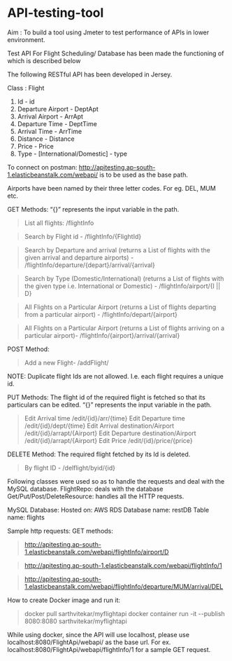 # API-testing-tool
Aim : To build a tool using Jmeter to test performance of APIs in lower environment.

Test API For Flight Scheduling/ Database has been made the functioning of which is described below

The following RESTful API has been developed in Jersey.

Class : Flight
1. Id   - id
2. Departure Airport - DeptApt 
3. Arrival Airport - ArrApt
4. Departure Time - DeptTime
5. Arrival Time - ArrTime
6. Distance - Distance
7. Price - Price
8. Type - [International/Domestic] - type

To connect on postman: http://apitesting.ap-south-1.elasticbeanstalk.com/webapi/ is to be used as the base path.

Airports have been named by their three letter codes. For eg. DEL, MUM etc.

GET Methods: “{}” represents the input variable in the path. 
> List all flights: /flightInfo

> Search by Flight id -   /flightInfo/{FlightId}

> Search by Departure and arrival (returns a List of flights with the given arrival and departure airports) -  /flightInfo/departure/{depart}/arrival/{arrival}

> Search by Type (Domestic/International) (returns a List of flights with the given type i.e. International or Domestic) -     /flightInfo/airport/{I || D}    

> All Flights on a Particular Airport (returns a List of flights departing from a particular airport) -  /flightInfo/depart/{airport}

> All Flights on a Particular Airport (returns a List of flights arriving on a particular airport)- /flightInfo/{airport}/arrival/{arrival}

POST Method: 
> Add a new Flight-   /addFlight/

NOTE: Duplicate flight Ids are not allowed. I.e. each flight requires a unique id.

PUT Methods: The flight id of the required flight is fetched so that its particulars can be edited.
“{}” represents the input variable in the path. 

> Edit Arrival time                               /edit/{id}/arr/{time}
> Edit Departure time                      /edit/{id}/dept/{time} 
> Edit Arrival destination/Airport            /edit/{id}/arrapt/{Airport}
> Edit Departure destination/Airport     /edit/{id}/arrapt/{Airport}
> Edit Price                                    /edit/{id}/price/{price}


DELETE Method: The required flight fetched by its Id is deleted.	
> By flight ID -  /delflight/byid/{id}   


Following classes were used so as to handle the requests and deal with the MySQL database. 
FlightRepo: deals with the database
Get/Put/Post/DeleteResource:  handles all the HTTP requests.  


MySQL Database: 
Hosted on:  AWS RDS
Database name: restDB
Table name: flights


Sample http requests:
GET methods:
> http://apitesting.ap-south-1.elasticbeanstalk.com/webapi/flightInfo/airport/D

> http://apitesting.ap-south-1.elasticbeanstalk.com/webapi/flightInfo/1

> http://apitesting.ap-south-1.elasticbeanstalk.com/webapi/flightInfo/departure/MUM/arrival/DEL

How to create Docker image and run it:
>docker pull sarthvitekar/myflightapi
>docker container run -it --publish 8080:8080 sarthvitekar/myflightapi

 While using docker, since the API will use localhost, please use localhost:8080/FlightApi/webapi/ as the base url.
For ex. localhost:8080/FlightApi/webapi/flightInfo/1 for a sample GET request.




